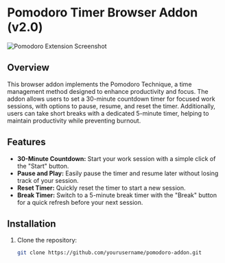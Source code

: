 # Pomodoro Timer Browser Addon (v2.0)

![Pomodoro Extension Screenshot](https://i.ibb.co/1RtTNnF/Screenshot-453.png)

## Overview

This browser addon implements the Pomodoro Technique, a time management method designed to enhance productivity and focus. The addon allows users to set a 30-minute countdown timer for focused work sessions, with options to pause, resume, and reset the timer. Additionally, users can take short breaks with a dedicated 5-minute timer, helping to maintain productivity while preventing burnout.

## Features

- **30-Minute Countdown:** Start your work session with a simple click of the "Start" button.
- **Pause and Play:** Easily pause the timer and resume later without losing track of your session.
- **Reset Timer:** Quickly reset the timer to start a new session.
- **Break Timer:** Switch to a 5-minute break timer with the "Break" button for a quick refresh before your next session.

## Installation

1. Clone the repository:
   ```bash
   git clone https://github.com/yourusername/pomodoro-addon.git
